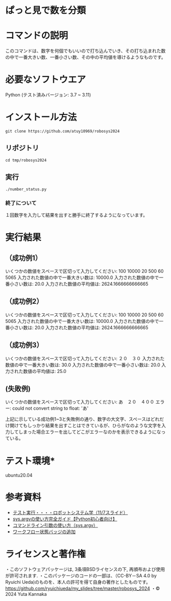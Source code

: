 # ぱっと見で数を分類

# コマンドの説明
このコマンドは、数字を何個でもいいので打ち込んでいき、その打ち込まれた数の中で一番大きい数、一番小さい数、その中の平均値を導けるようなものです。

# 必要なソフトウエア
Python
  (テスト済みバージョン: 3.7 ~ 3.11)
  
# インストール方法
~~~
git clone https://github.com/atuy10969/robosys2024
~~~
## リポジトリ
~~~
cd tmp/robosys2024
~~~
## 実行
~~~
./number_status.py
~~~
### 終了について
１回数字を入力して結果を出すと勝手に終了するようになっています。

# 実行結果

## （成功例1）
いくつかの数値をスペースで区切って入力してください: 100 10000 20 500 60 5065
入力された数値の中で一番大きい数は: 10000.0
入力された数値の中で一番小さい数は: 20.0
入力された数値の平均値は: 2624.1666666666665

## （成功例2）
いくつかの数値をスペースで区切って入力してください: 100 10000 20 500 60         5065
入力された数値の中で一番大きい数は: 10000.0
入力された数値の中で一番小さい数は: 20.0
入力された数値の平均値は: 2624.1666666666665

## （成功例3）
いくつかの数値をスペースで区切って入力してください: ２０　３０
入力された数値の中で一番大きい数は: 30.0
入力された数値の中で一番小さい数は: 20.0
入力された数値の平均値は: 25.0

## (失敗例)
いくつかの数値をスペースで区切って入力してください: あ　２０　４００
エラー: could not convert string to float: 'あ'

上記に示している成功例1~3と失敗例の通り、数字の大文字、スペースはどれだけ開けてもしっかり結果を出すことはできているが、ひらがなのような文字を入力してしまった場合エラーを出してどこがエラーなのかを表示できるようになっている。

# テスト環境*
ubuntu20.04
# 参考資料
* [テスト実行・・・・ロボットシステム学（11/7スライド）](https://ryuichiueda.github.io/slides_marp/robosys2024/lesson7.html)
* [sys.argvの使い方完全ガイド【Python初心者向け】](https://dtnavi.tcdigital.jp/cat_system/language_184/)
* [ コマンドライン引数の使い方（sys.argv）](https://hibiki-press.tech/python/commandline_argv/1093)
* [ワークフロー状態バッジの追加](https://docs.github.com/ja/actions/monitoring-and-troubleshooting-workflows/monitoring-workflows/adding-a-workflow-status-badge)
# ライセンスと著作権
・このソフトウェアパッケージは, 3条項BSDライセンスの下, 再頒布および使用が許可されます.
・このパッケージのコードの一部は、（CC-BY－SA 4.0 by Ryuichi Ueda)のものを、本人の許可を得て自身の著作としたものです。
https://github.com/ryuichiueda/my_slides/tree/master/robosys_2024
・© 2024 Yuta Kannaka

